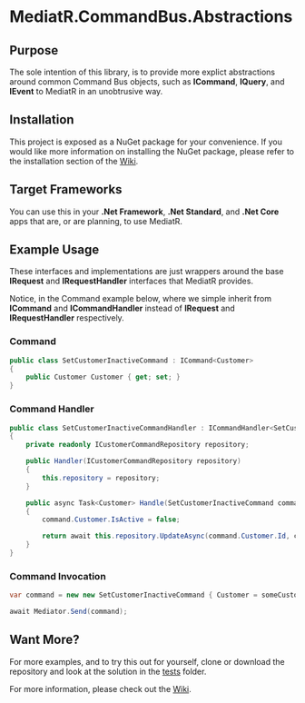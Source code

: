 # MediatR.CommandBus.Abstractions

## Purpose
  The sole intention of this library, is to provide more explict abstractions around common Command Bus objects, such as **ICommand**, **IQuery**, and **IEvent** to MediatR in an unobtrusive way.

## Installation
  This project is exposed as a NuGet package for your convenience. If you would like more information on installing the NuGet package, please refer to the installation section of the [Wiki](https://github.com/korz/MediatR.CommandBus.Abstractions/wiki/Installation). 
  
## Target Frameworks
  You can use this in your **.Net Framework**, **.Net Standard**, and **.Net Core** apps that are, or are planning, to use MediatR.
  
## Example Usage
  These interfaces and implementations are just wrappers around the base **IRequest** and **IRequestHandler** interfaces that MediatR provides. 
  
  Notice, in the Command example below, where we simple inherit from **ICommand** and **ICommandHandler** instead of **IRequest** and **IRequestHandler** respectively.
  
### Command
```csharp
public class SetCustomerInactiveCommand : ICommand<Customer>
{
    public Customer Customer { get; set; }
}
```

### Command Handler
```csharp
public class SetCustomerInactiveCommandHandler : ICommandHandler<SetCustomerInactiveCommand, Customer>
{
    private readonly ICustomerCommandRepository repository;

    public Handler(ICustomerCommandRepository repository)
    {
        this.repository = repository;
    }

    public async Task<Customer> Handle(SetCustomerInactiveCommand command, CancellationToken cancellationToken)
    {
        command.Customer.IsActive = false;

        return await this.repository.UpdateAsync(command.Customer.Id, command.Customer, cancellationToken);
    }
}
```

### Command Invocation
```csharp
var command = new new SetCustomerInactiveCommand { Customer = someCustomer };

await Mediator.Send(command);
```

## Want More?
For more examples, and to try this out for yourself, clone or download the repository and look at the solution in the [tests](https://github.com/korz/MediatR.CommandBus.Abstractions/tree/master/tests) folder.

For more information, please check out the [Wiki](https://github.com/korz/MediatR.CommandBus.Abstractions/wiki).